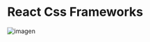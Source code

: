 # React Css Frameworks
![imagen](https://user-images.githubusercontent.com/52834318/172954599-bd5f3e2a-a1f4-40ab-8993-d1a7abef7a83.png)
